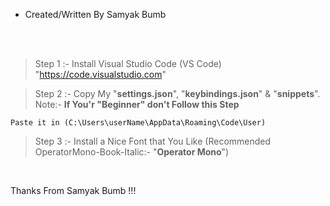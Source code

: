 * Created/Written By Samyak Bumb

<br><br>

> Step 1
:- Install Visual Studio Code (VS Code) "https://code.visualstudio.com"

> Step 2
:- Copy My "__settings.json__", "__keybindings.json__" & "__snippets__".
Note:- __If You'r "Beginner" don't Follow this Step__

	Paste it in (C:\Users\userName\AppData\Roaming\Code\User)

> Step 3
:- Install a Nice Font that You Like (Recommended OperatorMono-Book-Italic:- "**Operator Mono**")

<br>

Thanks From Samyak Bumb !!!
